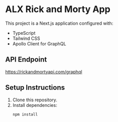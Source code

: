 # ALX Rick and Morty App

This project is a Next.js application configured with:

- TypeScript
- Tailwind CSS
- Apollo Client for GraphQL

## API Endpoint

https://rickandmortyapi.com/graphql

## Setup Instructions

1. Clone this repository.
2. Install dependencies:
   ```bash
   npm install
   ```
